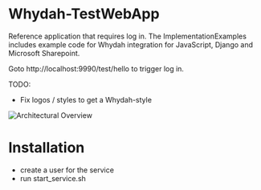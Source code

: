 Whydah-TestWebApp
=================

Reference application that requires log in. The ImplementationExamples includes example code for Whydah integration for JavaScript, Django and Microsoft Sharepoint.

Goto http://localhost:9990/test/hello to trigger log in.

TODO:
* Fix logos / styles to get a Whydah-style

![Architectural Overview](https://raw2.github.com/altran/Whydah-SSOLoginWebApp/master/Whydah%20infrastructure.png)

Installation
============



* create a user for the service
* run start_service.sh
